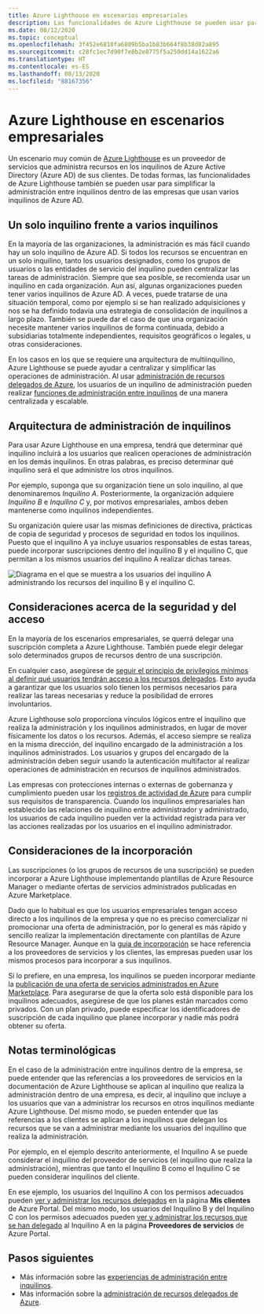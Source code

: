 ```yaml
---
title: Azure Lighthouse en escenarios empresariales
description: Las funcionalidades de Azure Lighthouse se pueden usar para simplificar la administración entre inquilinos en empresas que utilizan varios inquilinos de Azure AD.
ms.date: 08/12/2020
ms.topic: conceptual
ms.openlocfilehash: 3f452e6810fa6809b5ba1b83b664f8b38d82a895
ms.sourcegitcommit: c28fc1ec7d90f7e8b2e8775f5a250dd14a1622a6
ms.translationtype: HT
ms.contentlocale: es-ES
ms.lasthandoff: 08/13/2020
ms.locfileid: "88167356"
---
```

# <a name="azure-lighthouse-in-enterprise-scenarios"></a>Azure Lighthouse en escenarios empresariales

Un escenario muy común de [Azure Lighthouse](../overview.md) es un proveedor de servicios que administra recursos en los inquilinos de Azure Active Directory (Azure AD) de sus clientes. De todas formas, las funcionalidades de Azure Lighthouse también se pueden usar para simplificar la administración entre inquilinos dentro de las empresas que usan varios inquilinos de Azure AD.

## <a name="single-vs-multiple-tenants"></a>Un solo inquilino frente a varios inquilinos

En la mayoría de las organizaciones, la administración es más fácil cuando hay un solo inquilino de Azure AD. Si todos los recursos se encuentran en un solo inquilino, tanto los usuarios designados, como los grupos de usuarios o las entidades de servicio del inquilino pueden centralizar las tareas de administración. Siempre que sea posible, se recomienda usar un inquilino en cada organización. Aun así, algunas organizaciones pueden tener varios inquilinos de Azure AD. A veces, puede tratarse de una situación temporal, como por ejemplo si se han realizado adquisiciones y nos se ha definido todavía una estrategia de consolidación de inquilinos a largo plazo. También se puede dar el caso de que una organización necesite mantener varios inquilinos de forma continuada, debido a subsidiarias totalmente independientes, requisitos geográficos o legales, u otras consideraciones.

En los casos en los que se requiere una arquitectura de multiinquilino, Azure Lighthouse se puede ayudar a centralizar y simplificar las operaciones de administración. Al usar [administración de recursos delegados de Azure](azure-delegated-resource-management.md), los usuarios de un inquilino de administración pueden realizar [funciones de administración entre inquilinos](cross-tenant-management-experience.md) de una manera centralizada y escalable.

## <a name="tenant-management-architecture"></a>Arquitectura de administración de inquilinos

Para usar Azure Lighthouse en una empresa, tendrá que determinar qué inquilino incluirá a los usuarios que realicen operaciones de administración en los demás inquilinos. En otras palabras, es preciso determinar qué inquilino será el que administre los otros inquilinos.

Por ejemplo, suponga que su organización tiene un solo inquilino, al que denominaremos *Inquilino A*. Posteriormente, la organización adquiere *Inquilino B* e *Inquilino C* y, por motivos empresariales, ambos deben mantenerse como inquilinos independientes.

Su organización quiere usar las mismas definiciones de directiva, prácticas de copia de seguridad y procesos de seguridad en todos los inquilinos. Puesto que el inquilino A ya incluye usuarios responsables de estas tareas, puede incorporar suscripciones dentro del inquilino B y el inquilino C, que permitan a los mismos usuarios del inquilino A realizar dichas tareas.

![Diagrama en el que se muestra a los usuarios del inquilino A administrando los recursos del inquilino B y el inquilino C.](../media/enterprise-azure-lighthouse.jpg)

## <a name="security-and-access-considerations"></a>Consideraciones acerca de la seguridad y del acceso

En la mayoría de los escenarios empresariales, se querrá delegar una suscripción completa a Azure Lighthouse. También puede elegir delegar solo determinados grupos de recursos dentro de una suscripción.

En cualquier caso, asegúrese de [seguir el principio de privilegios mínimos al definir qué usuarios tendrán acceso a los recursos delegados](recommended-security-practices.md#assign-permissions-to-groups-using-the-principle-of-least-privilege). Esto ayuda a garantizar que los usuarios solo tienen los permisos necesarios para realizar las tareas necesarias y reduce la posibilidad de errores involuntarios.

Azure Lighthouse solo proporciona vínculos lógicos entre el inquilino que realiza la administración y los inquilinos administrados, en lugar de mover físicamente los datos o los recursos. Además, el acceso siempre se realiza en la misma dirección, del inquilino encargado de la administración a los inquilinos administrados.  Los usuarios y grupos del encargado de la administración deben seguir usando la autenticación multifactor al realizar operaciones de administración en recursos de inquilinos administrados.

Las empresas con protecciones internas o externas de gobernanza y cumplimiento pueden usar los [registros de actividad de Azure](../../azure-monitor/platform/platform-logs-overview.md) para cumplir sus requisitos de transparencia. Cuando los inquilinos empresariales han establecido las relaciones de inquilino entre administrador y administrado, los usuarios de cada inquilino pueden ver la actividad registrada para ver las acciones realizadas por los usuarios en el inquilino administrador.

## <a name="onboarding-considerations"></a>Consideraciones de la incorporación

Las suscripciones (o los grupos de recursos de una suscripción) se pueden incorporar a Azure Lighthouse implementando plantillas de Azure Resource Manager o mediante ofertas de servicios administrados publicadas en Azure Marketplace.

Dado que lo habitual es que los usuarios empresariales tengan acceso directo a los inquilinos de la empresa y que no es preciso comercializar ni promocionar una oferta de administración, por lo general es más rápido y sencillo realizar la implementación directamente con plantillas de Azure Resource Manager. Aunque en la [guía de incorporación](../how-to/onboard-customer.md) se hace referencia a los proveedores de servicios y los clientes, las empresas pueden usar los mismos procesos para incorporar a sus inquilinos.

Si lo prefiere, en una empresa, los inquilinos se pueden incorporar mediante la [publicación de una oferta de servicios administrados en Azure Marketplace](../how-to/publish-managed-services-offers.md). Para asegurarse de que la oferta solo está disponible para los inquilinos adecuados, asegúrese de que los planes están marcados como privados. Con un plan privado, puede especificar los identificadores de suscripción de cada inquilino que planee incorporar y nadie más podrá obtener su oferta.

## <a name="terminology-notes"></a>Notas terminológicas

En el caso de la administración entre inquilinos dentro de la empresa, se puede entender que las referencias a los proveedores de servicios en la documentación de Azure Lighthouse se aplican al inquilino que realiza la administración dentro de una empresa, es decir, al inquilino que incluye a los usuarios que van a administrar los recursos en otros inquilinos mediante Azure Lighthouse. Del mismo modo, se pueden entender que las referencias a los clientes se aplican a los inquilinos que delegan los recursos que se van a administrar mediante los usuarios del inquilino que realiza la administración.

Por ejemplo, en el ejemplo descrito anteriormente, el Inquilino A se puede considerar el inquilino del proveedor de servicios (el inquilino que realiza la administración), mientras que tanto el Inquilino B como el Inquilino C se pueden considerar inquilinos del cliente.

En ese ejemplo, los usuarios del Inquilino A con los permisos adecuados pueden [ver y administrar los recursos delegados](../how-to/view-manage-customers.md) en la página **Mis clientes** de Azure Portal. Del mismo modo, los usuarios del Inquilino B y del Inquilino C con los permisos adecuados pueden [ver y administrar los recursos que se han delegado](../how-to/view-manage-service-providers.md) al Inquilino A en la página **Proveedores de servicios** de Azure Portal.

## <a name="next-steps"></a>Pasos siguientes

- Más información sobre las [experiencias de administración entre inquilinos](cross-tenant-management-experience.md).
- Más información sobre la [administración de recursos delegados de Azure](azure-delegated-resource-management.md).